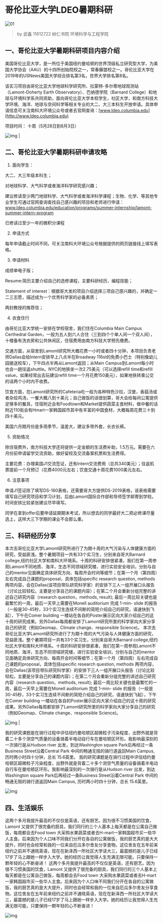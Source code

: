 # 哥伦比亚大学LDEO暑期科研

![01](./01.png)

> by 武鑫 11612722 树仁书院 环境科学与工程学院

## 一、哥伦比亚大学暑期科研项目内容介绍

美国哥伦比亚大学，是一所位于美国纽约曼哈顿的世界顶级私立研究型大学，为美国大学协会（AAU）的十四所创始院校之一，常春藤盟校之一。哥伦比亚大学在2019年的USNews美国大学综合排名第3名，世界大学排名第8名。

该实习项目由哥伦比亚大学地球科学研究所、拉蒙特-多尔蒂地球观测站（Lamont-Doherty Earth Observatory）、巴纳德学院（Barnard College）和地球与环境科学系共同资助，面向哥伦比亚大学本校学生，社区大学，和南方科技大学环境、海洋、地球与空间科学等相关专业的大二、大三本科生开放申请。具体申请信息可关注南科大环境公众号或者去官网查询：[www.ldeo.columbia.edu](http://www.ldeo.columbia.edu)

项目时间： 十周（5月28日到8月3日）

![img](./02.png) |

## 二、哥伦比亚大学暑期科研申请攻略

1. 面向学生：

大二、大三年级本科生；

对地球科学、大气科学或者海洋科学研究感兴趣；

建议修读至少两门地球科学、大气科学或者海洋科学课程；生物、化学、等其他专业学生可通过官网查询查找自己感兴趣的项目和老师进行申请：www.ldeo.columbia.edu/education/programs/summer-internship/lamont-summer-intern-program

已修读过至少一年的微积分课程

2. 申请方式

每年申请截止时间不同，可关注南科大环境公众号根据提供的网页链接线上填写表格。

3. 申请材料

成绩单电子版；

Resume:简历主要介绍自己的选修课程，主要科研经历，编程技能；

Statement of interest：根据哥大发的项目介绍选择三项自己感兴趣的，并确定一二三志愿，描述成为一个优秀科学家的必备素质；

两封教授的推荐信；

4. 衣食住行

由哥伦比亚大学统一安排在学校宿舍，我们住在Columbia Main Campus Certhedral Garden，一般为五人到六人合住（三到四个个单人间一个双人间），十楼备有洗衣房和公共休闲区，住宿费用由南方科技大学预先缴费。

交通方面，从宿舍到Lamont研究所大概花费一小时或者四十分钟，本项目负责老师Dallas会给Intern安排早上八点半在Broadway 116st的免费小巴士（特别像幼儿园接送校车），下午四点半再从Lamont返回；从Main Campus到Lamont每小时也会一趟往返shuttle。NYC的地铁坐一次2.75美元（可以选择refill time和refill value，如果经常出去玩建议refill time一个月花费150美元），如果地铁转乘公交的话两个小时内不收费。

饮食方面，在Lamont研究所的Cafeteria吃一般为各种特色沙拉，汉堡，香菇汤或者杂烩鸡汤，一餐大概八到十美元；自己做饭的话很划算，哥大会给每间公寓提供足够多的餐具，住宿附近会有Foodtown和Market提供蔬菜主食材料，做中餐的话附近110街会有Hmart一家韩国超市其中有丰富的中国食材，大概每周花费三十到四十美元。

美国六月期月份是多雨季节，温差大，建议多带外套，长衣长裤。

5. 资助情况

除住宿费外，南方科技大学还将提供一定金额的生活费补助，1.5万元。需要在六月份前申请留学交流资助，做好留校及交流备案机票和生活费得。

主要花费：办理美国J1交流签证，还有Intern交流费用（总共340美元）；往返机票提前一个月预订（花费4000元左右；饮食交通十周花费1000美元左右。

6. 注意事项

申请J1签证除了填写DS-160表格，还需要哥大方提供DS-2019表格，该表格需要填写自己研究项目和学习计划，后由Lamont国际合作部和导师签字邮寄到学校。时间安排比较紧张建议尽早填写。

同学在拿到offer后要申请延期期末考试，所以想去的同学最好大二把必修课尽量选上，这样大三下学期的课业不会那么重。

## 三、科研经历分享

本次去哥伦比亚大学Lamont研究所进行了为期十周的大气污染与人体健康方面的研究，受益匪浅。整个暑期项目一共有33个实习生，分别来自哥大Barnard college,纽约社区大学和南科大环境系。十周的科研安排很紧凑，我们在第一周参观Lamont不同地质、海洋，生态不同领域研究楼，进行实验安全培训，分别与自己的mentor见面确定具体研究方向、每周开会时间等细节；在第一个月（第四周）左右完成自己课题的proposal，具体包括specific research question, methods 两项内容，会在Dallas(该项目带队研究科学家）的安排下三人一组开展口头报告（讨论比较轻松，主要是分享自己的课题内容）；在第二个月会重新分组完整的讲述自己研究内容（research question，methods, result); 最后一周比较关键也是最繁忙的一周，最后一天早上需要在Monell auditorium 完成 1-min- slide 的报告（一般是30-45秒，33个实习生连续不间断的简短介绍自己的研究，语速快到飞起），下午在Comer building 一楼站在各自的Poster展示区向大家介绍自己的这十周的研究成果。另外Dallas每周都安排了Lamont研究所里的科学家向大家分享自己的研究（例如Geomap、Climate change、responsible Science)。
本次去哥伦比亚大学Lamont研究所进行了为期十周的大气污染与人体健康方面的研究，受益匪浅。整个暑期项目一共有33个实习生，分别来自哥大Barnard college,纽约社区大学和南科大环境系。十周的科研安排很紧凑，我们在第一周参观Lamont不同地质、海洋，生态不同领域研究楼，进行实验安全培训，分别与自己的mentor见面确定具体研究方向、每周开会时间等细节；在第一个月（第四周）左右完成自己课题的proposal，具体包括specific research question, methods 两项内容，会在Dallas(该项目带队研究科学家）的安排下三人一组开展口头报告（讨论比较轻松，主要是分享自己的课题内容）；在第二个月会重新分组完整的讲述自己研究内容（research question，methods, result); 最后一周比较关键也是最繁忙的一周，最后一天早上需要在Monell auditorium 完成 1-min- slide 的报告（一般是30-45秒，33个实习生连续不间断的简短介绍自己的研究，语速快到飞起），下午在Comer building 一楼站在各自的Poster展示区向大家介绍自己的这十周的研究成果。另外Dallas每周都安排了Lamont研究所里的科学家向大家分享自己的研究（例如Geomap、Climate change、responsible Science)。

![img](./03.png) |

我的研究课题是在骑行过程中评估纽约曼哈顿区超微粒子污染程度，出野外就是背着二十多个测空气质量的设备骑着半电动自行车在曼哈顿区环形。我影响最深刻的一次骑行是从Hudson river 出发，到达Washington square Park后再经过一条Business Street沿着Central Park 中间的畅通无阻的骑行道返回Main Campus, 历时两小时四十分钟，总长 15.6英里。
我的研究课题是在骑行过程中评估纽约曼哈顿区超微粒子污染程度，出野外就是背着二十多个测空气质量的设备骑着半电动自行车在曼哈顿区环形。我影响最深刻的一次骑行是从Hudson river 出发，到达Washington square Park后再经过一条Business Street沿着Central Park 中间的畅通无阻的骑行道返回Main Campus, 历时两小时四十分钟，总长 15.6英里。

![img](./04.png)

## 四、生活娱乐

这两个多月我提升最高的不仅仅是英语，还有厨艺。因为很不习惯美国的饮食，Lamont 又提供了很完备的厨具，我们同行的三个人基本上每天都是在公寓自己做饭，每周都会去Food town 大采购水果蔬菜或者去H-mart一家韩国超市买一些华人主食。后来因为个人口味不同我们分开在各自的公寓做饭，我的厨艺真的是大大提升，同时也会经常和我的一位来自厄瓜多尔舍友分享食物。这位舍友在五年前来纽约之前并不通晓英语，现在在新泽西一所社区大学读大三，最震撼的是儿子已经17岁了马上跟她一样步入大学。她的经历让我觉得人生充满无限可能，只要保持一颗年轻的心不断奋进！
这两个多月我提升最高的不仅仅是英语，还有厨艺。因为很不习惯美国的饮食，Lamont 又提供了很完备的厨具，我们同行的三个人基本上每天都是在公寓自己做饭，每周都会去Food town 大采购水果蔬菜或者去H-mart一家韩国超市买一些华人主食。后来因为个人口味不同我们分开在各自的公寓做饭，我的厨艺真的是大大提升，同时也会经常和我的一位来自厄瓜多尔舍友分享食物。这位舍友在五年前来纽约之前并不通晓英语，现在在新泽西一所社区大学读大三，最震撼的是儿子已经17岁了马上跟她一样步入大学。她的经历让我觉得人生充满无限可能，只要保持一颗年轻的心不断奋进！

![img](./05.png)
